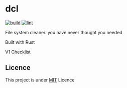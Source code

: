 # dcl
[![build](https://github.com/makuzaverite/dcl/actions/workflows/build.yml/badge.svg)](https://github.com/makuzaverite/dcl/actions/workflows/build.yml)
[![lint](https://github.com/makuzaverite/dcl/actions/workflows/lint.yml/badge.svg)](https://github.com/makuzaverite/dcl/actions/workflows/lint.yml)

File system cleaner. you have never thought you needed


Built with Rust


V1 Checklist
<!--
- [ ] Can execute the ci
- [ ] Can print help command
- [ ] Can loop though the file system based on you current directory -->

## Licence

This project is under [MIT](https://github.com/makuzaverite/dcl/blob/main/LICENSE) Licence
